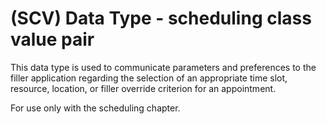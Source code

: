 # (SCV) Data Type - scheduling class value pair

This data type is used to communicate parameters and preferences to the filler application regarding the selection of an appropriate time slot, resource, location, or filler override criterion for an appointment.

For use only with the scheduling chapter.
